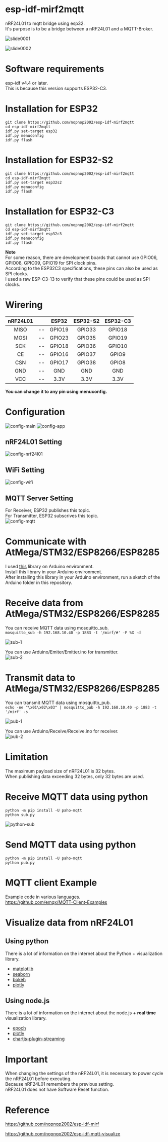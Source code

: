 # esp-idf-mirf2mqtt
nRF24L01 to mqtt bridge using esp32.   
It's purpose is to be a bridge between a nRF24L01 and a MQTT-Broker.    

![slide0001](https://user-images.githubusercontent.com/6020549/124595955-a33ed300-de9c-11eb-898d-e8cc4e8712fb.jpg)

![slide0002](https://user-images.githubusercontent.com/6020549/124596589-6b845b00-de9d-11eb-8279-83ee578cd872.jpg)

# Software requirements
esp-idf v4.4 or later.   
This is because this version supports ESP32-C3.   

# Installation for ESP32

```Shell
git clone https://github.com/nopnop2002/esp-idf-mirf2mqtt
cd esp-idf-mirf2mqtt
idf.py set-target esp32
idf.py menuconfig
idf.py flash
```

# Installation for ESP32-S2

```Shell
git clone https://github.com/nopnop2002/esp-idf-mirf2mqtt
cd esp-idf-mirf2mqtt
idf.py set-target esp32s2
idf.py menuconfig
idf.py flash
```

# Installation for ESP32-C3

```Shell
git clone https://github.com/nopnop2002/esp-idf-mirf2mqtt
cd esp-idf-mirf2mqtt
idf.py set-target esp32c3
idf.py menuconfig
idf.py flash
```

__Note__   
For some reason, there are development boards that cannot use GPIO06, GPIO08, GPIO09, GPIO19 for SPI clock pins.   
According to the ESP32C3 specifications, these pins can also be used as SPI clocks.   
I used a raw ESP-C3-13 to verify that these pins could be used as SPI clocks.   


# Wirering

|nRF24L01||ESP32|ESP32-S2|ESP32-C3|
|:-:|:-:|:-:|:-:|:-:|
|MISO|--|GPIO19|GPIO33|GPIO18|
|MOSI|--|GPIO23|GPIO35|GPIO19|
|SCK|--|GPIO18|GPIO36|GPIO10|
|CE|--|GPIO16|GPIO37|GPIO9|
|CSN|--|GPIO17|GPIO38|GPIO8|
|GND|--|GND|GND|GND|
|VCC|--|3.3V|3.3V|3.3V|

__You can change it to any pin using menuconfig.__   


# Configuration

![config-main](https://user-images.githubusercontent.com/6020549/124592504-830d1500-de98-11eb-95b7-9787323a645f.jpg)
![config-app](https://user-images.githubusercontent.com/6020549/125431465-aae40fbd-5126-471b-a978-1672751d4d6c.jpg)

## nRF24L01 Setting   
![config-nrf24l01](https://user-images.githubusercontent.com/6020549/124592589-95874e80-de98-11eb-8953-db44222a685d.jpg)

## WiFi Setting   
![config-wifi](https://user-images.githubusercontent.com/6020549/124592651-a46e0100-de98-11eb-90eb-2ded527454fe.jpg)

## MQTT Server Setting   
For Receiver, ESP32 publishes this topic.   
For Transmitter, ESP32 subscrives this topic.   
![config-mqtt](https://user-images.githubusercontent.com/6020549/124592695-afc12c80-de98-11eb-9675-814f2ae3d931.jpg)

# Communicate with AtMega/STM32/ESP8266/ESP8285   
I used [this](https://github.com/nopnop2002/Arduino-STM32-nRF24L01) library on Arduino environment.   
Install this library in your Arduino environment.   
After installing this library in your Arduino environment, run a sketch of the Arduino folder in this repository.   

# Receive data from AtMega/STM32/ESP8266/ESP8285   
You can receive MQTT data using mosquitto_sub.   
```mosquitto_sub -h 192.168.10.40 -p 1883 -t '/mirf/#' -F %X -d```

![sub-1](https://user-images.githubusercontent.com/6020549/124676650-e5e2c880-def9-11eb-96d7-dd4475cdd2f1.jpg)


You can use Arduino/Emiter/Emitter.ino for transmitter.   
![sub-2](https://user-images.githubusercontent.com/6020549/124676646-e4b19b80-def9-11eb-95f2-d56050d75cce.jpg)

# Transmit data to AtMega/STM32/ESP8266/ESP8285   
You can transmit MQTT data using mosquitto_pub.   
```echo -ne "\x01\x02\x03" | mosquitto_pub -h 192.168.10.40 -p 1883 -t '/mirf' -s```

![pub-1](https://user-images.githubusercontent.com/6020549/124676609-d2cff880-def9-11eb-80ab-f49fea19f6d6.jpg)

You can use Arduino/Receive/Receive.ino for receiver.   
![pub-2](https://user-images.githubusercontent.com/6020549/124676606-d2376200-def9-11eb-86ab-c0f17e958e55.jpg)

# Limitation   
The maximum payload size of nRF24L01 is 32 bytes.   
When publishing data exceeding 32 bytes, only 32 bytes are used.   

# Receive MQTT data using python
```
python -m pip install -U paho-mqtt
python sub.py
```

![python-sub](https://user-images.githubusercontent.com/6020549/124855492-fc654e80-dfe3-11eb-8a9b-01d746479d88.jpg)

# Send MQTT data using python
```
python -m pip install -U paho-mqtt
python pub.py
```

# MQTT client Example
Example code in various languages.   
https://github.com/emqx/MQTT-Client-Examples


# Visualize data from nRF24L01   

## Using python
There is a lot of information on the internet about the Python + visualization library.   
- [matplotlib](https://matplotlib.org/)
- [seaborn](https://seaborn.pydata.org/index.html)
- [bokeh](https://bokeh.org/)
- [plotly](https://plotly.com/python/)

## Using node.js
There is a lot of information on the internet about the node.js + __real time__ visualization library.   
- [epoch](https://epochjs.github.io/epoch/real-time/)
- [plotly](https://plotly.com/javascript/streaming/)
- [chartjs-plugin-streaming](https://nagix.github.io/chartjs-plugin-streaming/1.9.0/)

# Important
When changing the settings of the nRF24L01, it is necessary to power cycle the nRF24L01 before executing.   
Because nRF24L01 remembers the previous setting.   
nRF24L01 does not have Software Reset function.   

# Reference

https://github.com/nopnop2002/esp-idf-mirf

https://github.com/nopnop2002/esp-idf-mqtt-visualize
